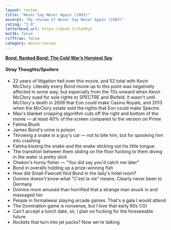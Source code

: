 ```yaml
---
layout: review
title: "Never Say Never Again (1983)"
excerpt: "My review of Never Say Never Again (1983)"
rating: "3.0"
letterboxd_url: https://boxd.it/5qYDy1
mst3k: false
rifftrax: false
category: movie-review
---
```


<b><a href="https://boxd.it/r6gwI" title="Bond, Ranked Bond: The Cold War’s Horniest Spy" target="_blank" rel="noopener">Bond, Ranked Bond: The Cold War’s Horniest Spy</a></b>

#### Stray Thoughts/Spoilers

- 22 years of litigation hell over this movie, and 52 total with Kevin McClory. Literally every Bond movie up to this point was negatively affected in some way, but especially from the 70s onward when Kevin McClory sued for sole rights to SPECTRE and Blofeld. It wasn't until McClory's death in 2006 that Eon could make Casino Royale, and 2013 when the McClory estate sold the rights that Eon could make Spectre.
- Max's blanket cropping algorithm cuts off the right and bottom of the movie — at least 40% of the screen compared to the version on Prime
- Fatima Blush
- James Bond's urine is poison
- Throwing a snake in a guy's car — not to bite him, but for spooking him into crashing
- Fatima kissing the snake and the snake sticking out his little tongue
- The transition between them sliding on the floor fucking to them diving in the water is pretty slick
- Chekov's horny fisher — "You did say you'd catch me later"
- Bond in overalls holding up a prize-winning fish
- How did Small-Fawcett find Bond in the lady's hotel room?
- Domino doesn't know what "C'est la vie" means. Clearly never been to Germany
- Domino more amused than horrified that a strange man snuck in and massaged her
- People in formalwear playing arcade games. That's a gala I would attend
- The Domination game is nonsense, but I love that early 80s CGI
- Can't accept a lunch date, sir, I plan on fucking for the foreseeable future
- Rockets that turn into jet packs? Now we're talking
